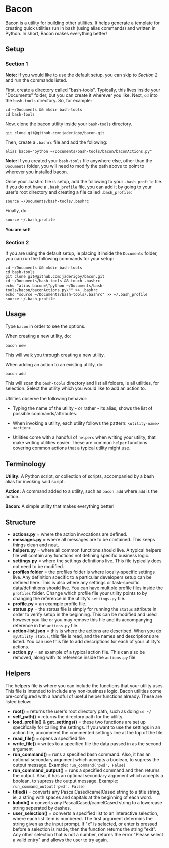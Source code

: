 # Bacon #

Bacon is a utility for building other utilities. It helps generate a template for creating quick utilities run in bash (using alias commands) and written in Python.  In short, Bacon makes everything better!

## Setup ##

### Section 1 ###

__Note:__ If you would like to use the default setup, you can skip to _Section 2_ and run the commands listed.

First, create a directory called "bash-tools".  Typically, this lives inside your "Documents" folder, but you can create it wherever you like.  Next, `cd` into the `bash-tools` directory. So, for example:

```
cd ~/Documents && mkdir bash-tools
cd bash-tools
```

Now, clone the bacon utility inside your `bash-tools` directory.

```
git clone git@github.com:jaderigby/bacon.git
```

Then, create a `.bashrc` file and add the following:

```
alias bacon="python ~/Documents/bash-tools/bacon/baconActions.py"
```

__Note:__ If you created your `bash-tools` file anywhere else, other than the `Documents` folder, you will need to modify the path above to point to wherever you installed bacon.

Once your .bashrc file is setup, add the following to your `.bash_profile` file.  If you do not have a `.bash_profile` file, you can add it by going to your user's root directory and creating a file called `.bash_profile`:

```
source ~/Documents/bash-tools/.bashrc
```

Finally, do:

```
source ~/.bash_profile
```

__You are set!__

### Section 2 ###

If you are using the default setup, ie placing it inside the `Documents` folder, you can run the following commands for your setup:

```
cd ~/Documents && mkdir bash-tools
cd bash-tools
git clone git@github.com:jaderigby/bacon.git
cd ~/Documents/bash-tools && touch .bashrc
echo "alias bacon=\"python ~/Documents/bash-tools/bacon/baconActions.py\"" >> .bashrc
echo "source ~/Documents/bash-tools/.bashrc" >> ~/.bash_profile
source ~/.bash_profile
```

## Usage ##

Type `bacon` in order to see the options.

When creating a new utility, do:

```
bacon new
```

This will walk you through creating a new utility.

When adding an action to an existing utility, do:

```
bacon add
```

This will scan the `bash-tools` directory and list all folders, ie all utilities, for selection.  Select the utility which you would like to add an action to.

Utilities observe the following behavior:

- Typing the name of the utility - or rather - its alias, shows the list of possible commands/attributes.

- When invoking a utility, each utility follows the pattern: `<utility-name> <action>`

- Utilities come with a handful of `helpers` when writing your utility, that make writing utilities easier.  These are common `helper` functions covering common actions that a typical utility might use.

## Terminology ##

__Utility:__ A Python script, or collection of scripts, accompanied by a bash alias for invoking said script.

__Action:__ A command added to a utility, such as `bacon add` where `add` is the action.

__Bacon:__ A simple utility that makes everything better!

## Structure ##

- __actions.py__ = where the action invocations are defined.
- __messages.py__ = where all messages are to be contained.  This keeps things clean and neat.
- __helpers.py__ = where all common functions should live.  A typical helpers file will contain any functions not defining specific business logic.
- __settings.py__ = where the settings definitions live.  This file typically does not need to be modified.
- __profiles folder__ = the profiles folder is where locally-specific settings live.  Any definition specific to a particular developers setup can be defined here.  This is also where any settings or task-specific data/definitions should live.  You can have multiple profile files inside the `profiles` folder.  Change which profile file your utility points to by changing the reference in the utility's `settings.py` file.
- __profile.py__ = an example profile file.
- __status.py__ = the status file is simply for running the `status` attribute in order to verify setup in the beginning. This can be modified and used however you like or you may remove this file and its accompanying reference in the `actions.py` file.
- __action-list.json__ = this is where the actions are described.  When you do `myUtility status`, this file is read, and the names and descriptions are listed. You can use this file to add descriptions for each of your utility's actions.
- __action.py__ = an example of a typical action file.  This can also be removed, along with its reference inside the `actions.py` file.

## Helpers ##

The helpers file is where you can include the functions that your utility uses.  This file is intended to include any non-business logic.  Bacon utilities come pre-configured with a handful of useful helper functions already.  These are listed below:

- __root()__ = returns the user's root directory path, such as doing `cd ~/`
- __self_path()__ = returns the directory path for the utility.
- __load_profile()__ & __get_settings()__ = these two functions are set up specifically for calling the settings.  If you want to use the settings in an action file, uncomment the commented settings line at the top of the file.
- __read_file()__ = opens a specified file
- __write_file()__ = writes to a specified file the data passed in as the second argument
- __run_command()__ = runs a specified bash command. Also, it has an optional secondary argument which accepts a boolean, to supress the output message. Example: `run_command('pwd', False)`
- __run_command_output()__ = runs a specified command and then returns the output.  Also, it has an optional secondary argument which accepts a boolean, to supress the output message. Example: `run_command_output('pwd', False)`
- __titled()__ = converts any PascalCased/camelCased string to a title string, ie, a string with spaces and capitals at the beginning of each word.
- __kabob()__ = converts any PascalCased/camelCased string to a lowercase string seperated by dashes.
- __user_selection()__ = converts a specified list to an interactive selection, where each list item is numbered.  The first argument determins the string given as the input prompt.  If "x" is selected, or enter is pressed before a selection is made, then the function returns the string "exit".  Any other selection that is not a number, returns the error "Please select a valid entry" and allows the user to try again.
